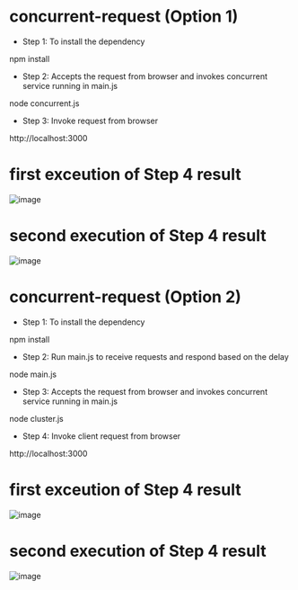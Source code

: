 # concurrent-request (Option 1)

* Step 1: To install the dependency

npm install 

* Step 2: Accepts the request from browser and invokes concurrent service running in main.js

node concurrent.js

* Step 3: Invoke request from browser

http://localhost:3000

# first exceution of Step 4 result
![image](https://user-images.githubusercontent.com/2387801/146252284-4daff840-5ed4-4c71-ae79-fa1c5b577ad3.png)

# second execution of Step 4 result
![image](https://user-images.githubusercontent.com/2387801/146253059-52658088-2f00-4250-b175-3e140f0885a9.png)


# concurrent-request (Option 2)

* Step 1: To install the dependency

npm install 

* Step 2: Run main.js to receive requests and respond based on the delay

node main.js

* Step 3: Accepts the request from browser and invokes concurrent service running in main.js

node cluster.js

* Step 4: Invoke client request from browser

http://localhost:3000

# first exceution of Step 4 result
![image](https://user-images.githubusercontent.com/2387801/146252284-4daff840-5ed4-4c71-ae79-fa1c5b577ad3.png)

# second execution of Step 4 result
![image](https://user-images.githubusercontent.com/2387801/146253059-52658088-2f00-4250-b175-3e140f0885a9.png)

